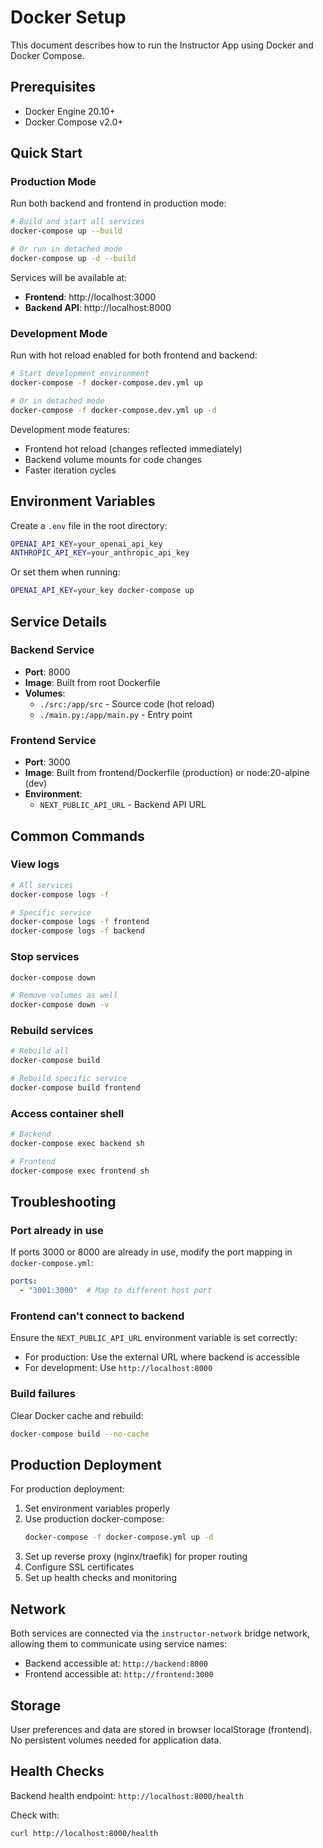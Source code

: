 # Docker Setup

This document describes how to run the Instructor App using Docker and Docker Compose.

## Prerequisites

- Docker Engine 20.10+
- Docker Compose v2.0+

## Quick Start

### Production Mode

Run both backend and frontend in production mode:

```bash
# Build and start all services
docker-compose up --build

# Or run in detached mode
docker-compose up -d --build
```

Services will be available at:
- **Frontend**: http://localhost:3000
- **Backend API**: http://localhost:8000

### Development Mode

Run with hot reload enabled for both frontend and backend:

```bash
# Start development environment
docker-compose -f docker-compose.dev.yml up

# Or in detached mode
docker-compose -f docker-compose.dev.yml up -d
```

Development mode features:
- Frontend hot reload (changes reflected immediately)
- Backend volume mounts for code changes
- Faster iteration cycles

## Environment Variables

Create a `.env` file in the root directory:

```bash
OPENAI_API_KEY=your_openai_api_key
ANTHROPIC_API_KEY=your_anthropic_api_key
```

Or set them when running:

```bash
OPENAI_API_KEY=your_key docker-compose up
```

## Service Details

### Backend Service

- **Port**: 8000
- **Image**: Built from root Dockerfile
- **Volumes**: 
  - `./src:/app/src` - Source code (hot reload)
  - `./main.py:/app/main.py` - Entry point

### Frontend Service

- **Port**: 3000
- **Image**: Built from frontend/Dockerfile (production) or node:20-alpine (dev)
- **Environment**:
  - `NEXT_PUBLIC_API_URL` - Backend API URL

## Common Commands

### View logs

```bash
# All services
docker-compose logs -f

# Specific service
docker-compose logs -f frontend
docker-compose logs -f backend
```

### Stop services

```bash
docker-compose down

# Remove volumes as well
docker-compose down -v
```

### Rebuild services

```bash
# Rebuild all
docker-compose build

# Rebuild specific service
docker-compose build frontend
```

### Access container shell

```bash
# Backend
docker-compose exec backend sh

# Frontend
docker-compose exec frontend sh
```

## Troubleshooting

### Port already in use

If ports 3000 or 8000 are already in use, modify the port mapping in `docker-compose.yml`:

```yaml
ports:
  - "3001:3000"  # Map to different host port
```

### Frontend can't connect to backend

Ensure the `NEXT_PUBLIC_API_URL` environment variable is set correctly:
- For production: Use the external URL where backend is accessible
- For development: Use `http://localhost:8000`

### Build failures

Clear Docker cache and rebuild:

```bash
docker-compose build --no-cache
```

## Production Deployment

For production deployment:

1. Set environment variables properly
2. Use production docker-compose:
   ```bash
   docker-compose -f docker-compose.yml up -d
   ```
3. Set up reverse proxy (nginx/traefik) for proper routing
4. Configure SSL certificates
5. Set up health checks and monitoring

## Network

Both services are connected via the `instructor-network` bridge network, allowing them to communicate using service names:
- Backend accessible at: `http://backend:8000`
- Frontend accessible at: `http://frontend:3000`

## Storage

User preferences and data are stored in browser localStorage (frontend). No persistent volumes needed for application data.

## Health Checks

Backend health endpoint: `http://localhost:8000/health`

Check with:
```bash
curl http://localhost:8000/health
```
